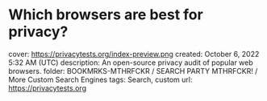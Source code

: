 # Which browsers are best for privacy?

cover: https://privacytests.org/index-preview.png
created: October 6, 2022 5:32 AM (UTC)
description: An open-source privacy audit of popular web browsers.
folder: BOOKMRKS-MTHRFCKR / SEARCH PARTY MTHRFCKR! / More Custom Search Engines
tags: Search, custom
url: https://privacytests.org